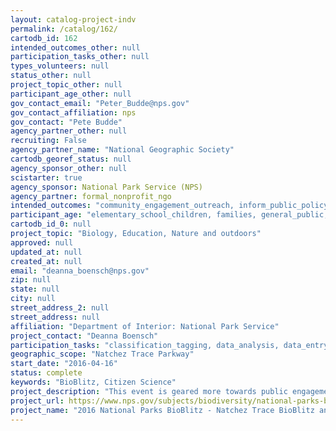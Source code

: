 ```yaml
---
layout: catalog-project-indv
permalink: /catalog/162/
cartodb_id: 162
intended_outcomes_other: null
participation_tasks_other: null
types_volunteers: null
status_other: null
project_topic_other: null
participant_age_other: null
gov_contact_email: "Peter_Budde@nps.gov"
gov_contact_affiliation: nps
gov_contact: "Pete Budde"
agency_partner_other: null
recruiting: False
agency_partner_name: "National Geographic Society"
cartodb_georef_status: null
agency_sponsor_other: null
scistarter: true
agency_sponsor: National Park Service (NPS)
agency_partner: formal_nonprofit_ngo
intended_outcomes: "community_engagement_outreach, inform_public_policy, io_education, operational_integration_use, research_advancement"
participant_age: "elementary_school_children, families, general_public, middle_school_children, targeted_group, teens"
cartodb_id_0: null
project_topic: "Biology, Education, Nature and outdoors"
approved: null
updated_at: null
created_at: null
email: "deanna_boensch@nps.gov"
zip: null
state: null
city: null
street_address_2: null
street_address: null
affiliation: "Department of Interior: National Park Service"
project_contact: "Deanna Boensch"
participation_tasks: "classification_tagging, data_analysis, data_entry, finding_entities, identification, learning, observation, site_selection_description, specimen_sample_collection"
geographic_scope: "Natchez Trace Parkway"
start_date: "2016-04-16"
status: complete
keywords: "BioBlitz, Citizen Science"
project_description: "This event is geared more towards public engagement and education regarding the biodiversity in the park. The BioBlitz is also coordinated with the Parkway's Wildlife Weekend where we will offer a wildlife education program and exhibits from partner groups for the public. Experts on taxa will lead walks with public visitors to collect as many species are available and document data in iNaturalist. The BioBlitz is a event that is conducted in partnership with Mississippi State University and the Geographic Alliance of Mississippi."
project_url: https://www.nps.gov/subjects/biodiversity/national-parks-bioblitz.htm
project_name: "2016 National Parks BioBlitz - Natchez Trace BioBlitz and Wildlife Weekend"
---
```

